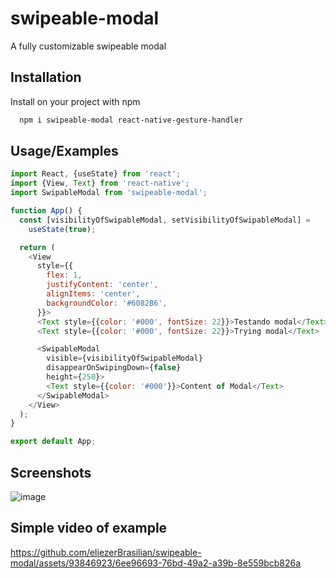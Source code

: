 # swipeable-modal

A fully customizable swipeable modal



## Installation

Install on your project with npm

```bash
  npm i swipeable-modal react-native-gesture-handler
```
## Usage/Examples

```javascript
import React, {useState} from 'react';
import {View, Text} from 'react-native';
import SwipableModal from 'swipeable-modal';

function App() {
  const [visibilityOfSwipableModal, setVisibilityOfSwipableModal] =
    useState(true);

  return (
    <View
      style={{
        flex: 1,
        justifyContent: 'center',
        alignItems: 'center',
        backgroundColor: '#6082B6',
      }}>
      <Text style={{color: '#000', fontSize: 22}}>Testando modal</Text>
      <Text style={{color: '#000', fontSize: 22}}>Trying modal</Text>

      <SwipableModal
        visible={visibilityOfSwipableModal}
        disappearOnSwipingDown={false}
        height={250}>
        <Text style={{color: '#000'}}>Content of Modal</Text>
      </SwipableModal>
    </View>
  );
}

export default App;

```


## Screenshots

![image](https://github.com/eliezerBrasilian/swipeable-modal/assets/93846923/922d4145-877b-4791-84c1-e7a18285272e)

## Simple video of example

https://github.com/eliezerBrasilian/swipeable-modal/assets/93846923/6ee96693-76bd-49a2-a39b-8e559bcb826a



